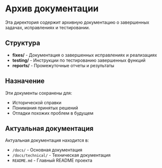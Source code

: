 # Архив документации

Эта директория содержит архивную документацию о завершенных задачах, исправлениях и тестировании.

## Структура

- **fixes/** - Документация о завершенных исправлениях и реализациях
- **testing/** - Инструкции по тестированию завершенных функций
- **reports/** - Промежуточные отчеты и результаты

## Назначение

Эти документы сохранены для:
- Исторической справки
- Понимания принятых решений
- Отладки похожих проблем в будущем

## Актуальная документация

Актуальная документация находится в:
- `/docs/` - Основная документация
- `/docs/technical/` - Техническая документация
- `README.md` - Главный README проекта

